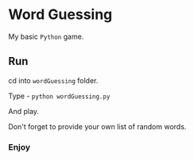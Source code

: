 # Word Guessing

My basic `Python` game.

## Run
cd into `wordGuessing` folder.

Type - `python wordGuessing.py`

And play. 

Don't forget to provide your own list of random words. 

### Enjoy
